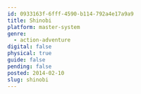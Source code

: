 ```yaml
---
id: 0933163f-6fff-4590-b114-792a4e17a9a9
title: Shinobi
platform: master-system
genre:
  - action-adventure
digital: false
physical: true
guide: false
pending: false
posted: 2014-02-10
slug: shinobi
---
```

